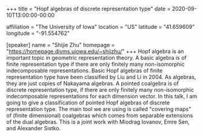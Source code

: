 +++
title = "Hopf algebras of discrete representation type"
date = 2020-09-10T13:00:00-00:00

affiliation = "The University of Iowa"
location = "US"
latitude = "41.659609"
longitude = "-91.554762"

[speaker]
  name = "Shijie Zhu"
  homepage = "https://homepage.divms.uiowa.edu/~shijzhu/"
+++
Hopf algebra is an important topic in geometric representation theory. A basic algebra is of finite representation type if there are only finitely many non-isomorphic indecomposable representations. Basic Hopf algebras of finite representation type have been classified by Liu and Li in 2004. As algebras, they are just copies of Nakayama algebras. A pointed coalgebra is of discrete representation type, if there are only finitely many non-isomorphic indecomposable representations for each dimension vector. In this talk, I am going to give a classification of pointed Hopf algebras of discrete representation type.  The main tool we are using is called "covering maps" of (finite dimensional) coalgebras which comes from separable extensions of the dual algebras. This is a joint work with Miodrag Iovanov, Emre Sen, and Alexander Sistko.
